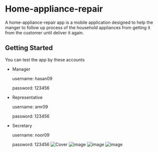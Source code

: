 # Home-appliance-repair

A home-appliance-repair app is a mobile application designed to help the manger to follow up process of the household appliances from getting it from the customer until deliver it again.

## Getting Started

You can test the app by these accounts

- Manager

    username: hasan09
    
    password: 123456
    
- Representative

    username: amr09
    
    password: 123456
    
- Secretary
    
    username: noor09
    
    password: 123456
![Cover](https://github.com/hasanMohamed99/home-appliance-repair/assets/122566600/7c4176f1-13e6-42ff-b256-1facebd9a342)
![image](https://github.com/hasanMohamed99/home-appliance-repair/assets/122566600/59e643ea-4023-447b-a9ae-855d415eeaa5)
![image](https://github.com/hasanMohamed99/home-appliance-repair/assets/122566600/a5e4d578-cb24-4f79-9597-b7830a3268e4)
![image](https://github.com/hasanMohamed99/home-appliance-repair/assets/122566600/9f4a7ece-3615-4b2f-984d-12cbe559a0e7)


